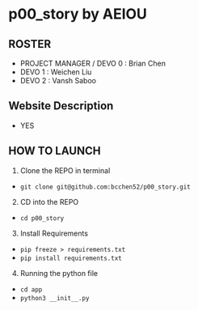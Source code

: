 # p00_story by AEIOU

## ROSTER
* PROJECT MANAGER / DEVO 0 : Brian Chen
* DEVO 1 : Weichen Liu
* DEVO 2 : Vansh Saboo

## Website Description
* YES

## HOW TO LAUNCH
1. Clone the REPO in terminal
* ```git clone git@github.com:bcchen52/p00_story.git```
2. CD into the REPO
* ```cd p00_story```
3. Install Requirements
* ```pip freeze > requirements.txt```
* ```pip install requirements.txt```
4. Running the python file
* ```cd app```
* ```python3 __init__.py```
